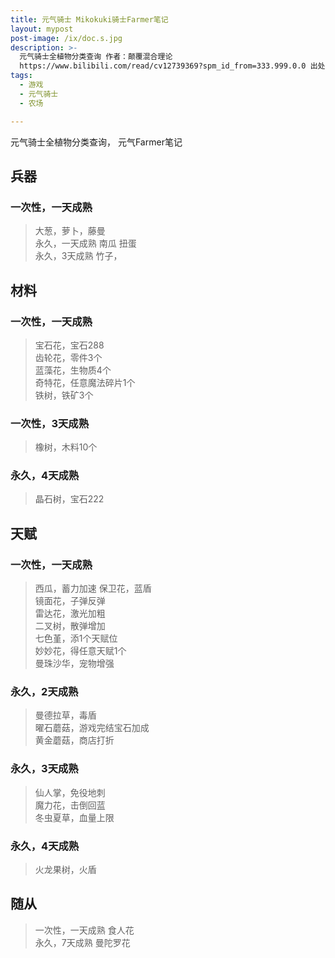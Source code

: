 ```yaml
---
title: 元气骑士 Mikokuki骑士Farmer笔记
layout: mypost
post-image: /ix/doc.s.jpg
description: >-
  元气骑士全植物分类查询 作者：颠覆混合理论
  https://www.bilibili.com/read/cv12739369?spm_id_from=333.999.0.0 出处：bilibili
tags:
  - 游戏
  - 元气骑士
  - 农场

---
```

元气骑士全植物分类查询，
元气Farmer笔记

## 兵器

###  一次性，一天成熟

> 大葱，萝卜，藤曼  
永久，一天成熟 南瓜 扭蛋  
永久，3天成熟 竹子，

## 材料
### 一次性，一天成熟

> 宝石花，宝石288  
齿轮花，零件3个  
蓝藻花，生物质4个  
奇特花，任意魔法碎片1个  
铁树，铁矿3个  
### 一次性，3天成熟  
> 橡树，木料10个  
### 永久，4天成熟
> 晶石树，宝石222

## 天赋
### 一次性，一天成熟

> 西瓜，蓄力加速
保卫花，蓝盾  
镜面花，子弹反弹  
雷达花，激光加粗  
二叉树，散弹增加  
七色堇，添1个天赋位  
妙妙花，得任意天赋1个  
曼珠沙华，宠物增强  

### 永久，2天成熟
> 曼德拉草，毒盾  
曜石蘑菇，游戏完结宝石加成  
黄金蘑菇，商店打折

### 永久，3天成熟

> 仙人掌，免役地刺  
魔力花，击倒回蓝  
冬虫夏草，血量上限

### 永久，4天成熟

> 火龙果树，火盾

## 随从
> 一次性，一天成熟 食人花  
永久，7天成熟 曼陀罗花 

